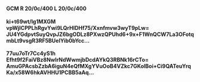 #### GCM R 20/0c/400 L 20/0c/400
**ki+t69wt/Ig1MXGM**<br/>**vpWjICPPLhRgvYwi9LQrHIDHf75/Xxnfmvw3wyT9pLw=**<br/>**JU4YGdpvtSuyQvpJZ6bgODLz8PXwzQPUhd6+9x+F1WnQCW7La3OFotqmbLt9vsgR3RF5BUeIYib0bYcc...**<br/><br/>
**77uu7oTr7Cc4yS1h**<br/>**Efht9f2FaiVBz8NwIrNdWwmjbDcdAYkQ3RBNk16rCTo=**<br/>**AmuGPAcsbZzbA6iguN4eQfMXgYVuOoB4VZkc7GKolBoi+Ci9QATeuYrqKa/x58W6hkAVHHU1PCBB5aAq...**